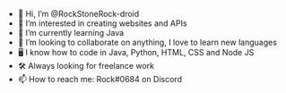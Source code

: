 - 👋 Hi, I’m @RockStoneRock-droid
- 👀 I’m interested in creating websites and APIs
- 🌱 I’m currently learning Java
- 💞️ I’m looking to collaborate on anything, I love to learn new languages
- 🖥️ I know how to code in Java, Python, HTML, CSS and Node JS
- 🛠️ Always looking for freelance work
- 📫 How to reach me: Rock#0684 on Discord

<!---
RockStoneRock-droid/RockStoneRock-droid is a ✨ special ✨ repository because its `README.md` (this file) appears on your GitHub profile.
You can click the Preview link to take a look at your changes.
--->
